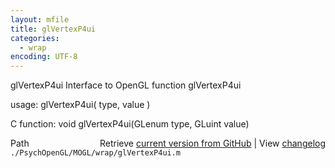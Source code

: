 ```yaml
---
layout: mfile
title: glVertexP4ui
categories:
  - wrap
encoding: UTF-8
---
```


glVertexP4ui  Interface to OpenGL function glVertexP4ui  

usage:  glVertexP4ui( type, value )  

C function:  void glVertexP4ui(GLenum type, GLuint value)  


<div class="code_header" style="text-align:right;">
  <span style="float:left;">Path&nbsp;&nbsp;</span> <span class="counter">Retrieve <a href=
  "https://raw.github.com/Psychtoolbox-3/Psychtoolbox-3/beta/./PsychOpenGL/MOGL/wrap/glVertexP4ui.m">current version from GitHub</a> | View <a href=
  "https://github.com/Psychtoolbox-3/Psychtoolbox-3/commits/beta/./PsychOpenGL/MOGL/wrap/glVertexP4ui.m">changelog</a></span>
</div>
<div class="code">
  <code>./PsychOpenGL/MOGL/wrap/glVertexP4ui.m</code>
</div>
